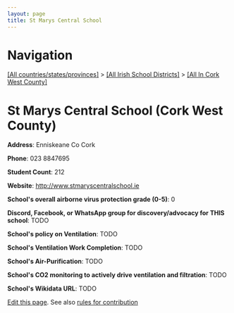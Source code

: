 ```yaml
---
layout: page
title: St Marys Central School
---
```

# Navigation

[[All countries/states/provinces]](../../..) > [[All Irish School Districts]](../..) > [[All In Cork West County]](..)

# St Marys Central School (Cork West County)

**Address**: Enniskeane Co Cork

**Phone**: 023 8847695

**Student Count**: 212

**Website**: <http://www.stmaryscentralschool.ie>

**School's overall airborne virus protection grade (0-5)**: 0

**Discord, Facebook, or WhatsApp group for discovery/advocacy for THIS school**: TODO

**School's policy on Ventilation**: TODO

**School's Ventilation Work Completion**: TODO

**School's Air-Purification**: TODO

**School's CO2 monitoring to actively drive ventilation and filtration**: TODO

**School's Wikidata URL**: TODO


[Edit this page](https://github.com/ventilate-schools/Ireland/edit/main/./Cork_West_County/St_Marys_Central_School.md). See also [rules for contribution](../../../contribution-rules/)